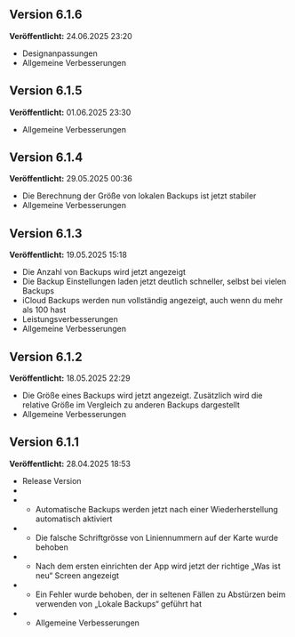 ## Version 6.1.6
**Veröffentlicht:** 24.06.2025 23:20


- Designanpassungen
- Allgemeine Verbesserungen

## Version 6.1.5
**Veröffentlicht:** 01.06.2025 23:30


- Allgemeine Verbesserungen

## Version 6.1.4
**Veröffentlicht:** 29.05.2025 00:36


- Die Berechnung der Größe von lokalen Backups ist jetzt stabiler
- Allgemeine Verbesserungen

## Version 6.1.3
**Veröffentlicht:** 19.05.2025 15:18


- Die Anzahl von Backups wird jetzt angezeigt
- Die Backup Einstellungen laden jetzt deutlich schneller, selbst bei vielen Backups 
- iCloud Backups werden nun vollständig angezeigt, auch wenn du mehr als 100 hast
- Leistungsverbesserungen
- Allgemeine Verbesserungen

## Version 6.1.2
**Veröffentlicht:** 18.05.2025 22:29


- Die Größe eines Backups wird jetzt angezeigt. Zusätzlich wird die relative Größe im Vergleich zu anderen Backups dargestellt
- Allgemeine Verbesserungen

## Version 6.1.1
**Veröffentlicht:** 28.04.2025 18:53


- Release Version
- 
- - Automatische Backups werden jetzt nach einer Wiederherstellung automatisch aktiviert
- - Die falsche Schriftgrösse von Liniennummern auf der Karte wurde behoben
- - Nach dem ersten einrichten der App wird jetzt der richtige „Was ist neu“ Screen angezeigt
- - Ein Fehler wurde behoben, der in seltenen Fällen zu Abstürzen beim verwenden von „Lokale Backups“ geführt hat
- - Allgemeine Verbesserungen 
